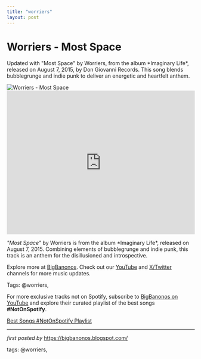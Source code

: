 ```yaml
---
title: "worriers"
layout: post
---
```

<!-- Title of the Post -->
<h1 >Worriers - Most Space</h1> <!-- Introductory Text -->
<p >Updated with "Most Space" by Worriers, from the album *Imaginary Life*, released on August 7, 2015, by Don Giovanni Records. This song blends bubblegrunge and indie punk to deliver an energetic and heartfelt anthem.</p> <!-- Featured Image -->
<div > <img src="https://www.rookiemag.com/wp-content/uploads/2015/08/1438626803IMG_3962.jpg" alt="Worriers - Most Space" />
</div> <!-- YouTube Video Embed -->
<div > <iframe width="100%" height="385" src="https://www.youtube.com/embed/jyjEQkVMbMg" title="Worriers - Most Space | Music Video" frameborder="0" allow="accelerometer; autoplay; clipboard-write; encrypted-media; gyroscope; picture-in-picture; web-share" referrerpolicy="strict-origin-when-cross-origin" allowfullscreen></iframe>
</div> <!-- Song Information -->
<div > <p><em>"Most Space"</em> by Worriers is from the album *Imaginary Life*, released on August 7, 2015. Combining elements of bubblegrunge and indie punk, this track is an anthem for the disillusioned and introspective.</p>
</div> <!-- Footer Links -->
<div > <p>Explore more at <a href="https://bigbanonos.blogspot.com/" target="_blank">BigBanonos</a>. Check out our <a href="https://www.youtube.com/@BigBanonos" target="_blank">YouTube</a> and <a href="https://x.com/bigbanonos" target="_blank">X/Twitter</a> channels for more music updates.</p>
</div> <!-- Tags -->
<p >Tags: @worriers,</p>


<!--Subscribe and Playlist Links-->
<div>
    <p>For more exclusive tracks not on Spotify, subscribe to <a href="https://www.youtube.com/@BigBanonos" target="_blank">BigBanonos on YouTube</a> and explore their curated playlist of the best songs <strong>#NotOnSpotify</strong>.</p>
    <p><a href="https://www.youtube.com/playlist?list=PLtuNtuTatqI0kFahUCbtbfenC_ET5O_tr" target="_blank">Best Songs #NotOnSpotify Playlist<br /></a></p></div>

<hr />

<p><em>first posted by</em> <a href="https://bigbanonos.blogspot.com/" rel="noopener" target="_new">https://bigbanonos.blogspot.com/</a></p>

<p>tags: @worriers,</p>
